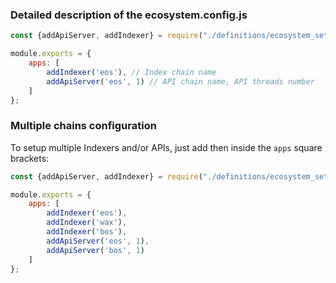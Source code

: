 ### Detailed description of the ecosystem.config.js

````javascript
const {addApiServer, addIndexer} = require("./definitions/ecosystem_settings");

module.exports = {
    apps: [
        addIndexer('eos'), // Index chain name
        addApiServer('eos', 1) // API chain name, API threads number
    ]
};
````


### Multiple chains configuration

To setup multiple Indexers and/or APIs, just add then inside the `apps` square brackets:

````javascript
const {addApiServer, addIndexer} = require("./definitions/ecosystem_settings");

module.exports = {
    apps: [
        addIndexer('eos'),
        addIndexer('wax'),
        addIndexer('bos'),
        addApiServer('eos', 1),
        addApiServer('bos', 1) 
    ]
};
````